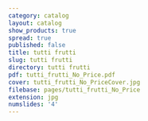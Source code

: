 ```yaml
---
category: catalog
layout: catalog
show_products: true
spread: true
published: false
title: tutti frutti
slug: tutti frutti
directory: tutti frutti
pdf: tutti_frutti_No_Price.pdf
cover: tutti_frutti_No_PriceCover.jpg
filebase: pages/tutti_frutti_No_Price
extension: jpg
numslides: '4'
---
```

